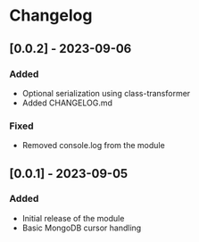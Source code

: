 # Changelog


## [0.0.2] - 2023-09-06

### Added
- Optional serialization using class-transformer
- Added CHANGELOG.md

### Fixed
- Removed console.log from the module


## [0.0.1] - 2023-09-05

### Added
- Initial release of the module
- Basic MongoDB cursor handling
